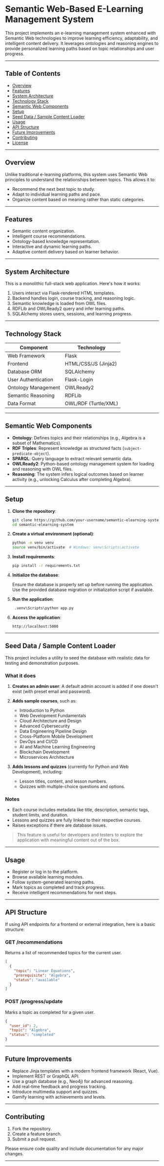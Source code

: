 # Semantic Web-Based E-Learning Management System

This project implements an e-learning management system enhanced with Semantic Web technologies to improve learning efficiency, adaptability, and intelligent content delivery. It leverages ontologies and reasoning engines to provide personalized learning paths based on topic relationships and user progress.

---

## Table of Contents

- [Overview](#overview)
- [Features](#features)
- [System Architecture](#system-architecture)
- [Technology Stack](#technology-stack)
- [Semantic Web Components](#semantic-web-components)
- [Setup](#setup)
- [Seed Data / Sample Content Loader](#seed-data--sample-content-loader)
- [Usage](#usage)
- [API Structure](#api-structure)
- [Future Improvements](#future-improvements)
- [Contributing](#contributing)
- [License](#overview)

---

## Overview

Unlike traditional e-learning platforms, this system uses Semantic Web principles to understand the relationships between topics. This allows it to:

- Recommend the next best topic to study.
- Adapt to individual learning paths and pace.
- Organize content based on meaning rather than static categories.

---

## Features

- Semantic content organization.
- Intelligent course recommendations.
- Ontology-based knowledge representation.
- Interactive and dynamic learning paths.
- Adaptive content delivery based on learner behavior.

---

## System Architecture

This is a monolithic full-stack web application. Here's how it works:

1. Users interact via Flask-rendered HTML templates.
2. Backend handles login, course tracking, and reasoning logic.
3. Semantic knowledge is loaded from OWL files.
4. RDFLib and OWLReady2 query and infer learning paths.
5. SQLAlchemy stores users, sessions, and learning progress.

---

## Technology Stack

| Component           | Technology               |
|---------------------|--------------------------|
| Web Framework       | Flask                    |
| Frontend            | HTML/CSS/JS (Jinja2)     |
| Database ORM        | SQLAlchemy               |
| User Authentication | Flask-Login              |
| Ontology Management | OWLReady2                |
| Semantic Reasoning  | RDFLib                   |
| Data Format         | OWL/RDF (Turtle/XML)     |

---

## Semantic Web Components

- **Ontology**: Defines topics and their relationships (e.g., Algebra is a subset of Mathematics).
- **RDF Triples**: Represent knowledge as structured facts (`subject-predicate-object`).
- **SPARQL**: Query language to extract relevant semantic data.
- **OWLReady2**: Python-based ontology management system for loading and reasoning with OWL files.
- **Reasoning**: The system infers logical outcomes based on learner activity (e.g., unlocking Calculus after completing Algebra).

---

## Setup

1. **Clone the repository**:

   ```bash
   git clone https://github.com/your-username/semantic-elearning-system.git
   cd semantic-elearning-system
   ```

2. **Create a virtual environment (optional)**:

   ```bash
   python -m venv venv
   source venv/bin/activate  # Windows: venv\Scripts\activate
   ```

3. **Install requirements**:

   ```bash
   pip install -r requirements.txt
   ```

4. **Initialize the database**:

   Ensure the database is properly set up before running the application. Use the provided database migration or initialization script if available.

5. **Run the application**:

   ```bash
    .venv\Scripts\python app.py
   ```

6. **Access the application**:

   ```text
   http://localhost:5000
   ```

---

## Seed Data / Sample Content Loader

This project includes a utility to seed the database with realistic data for testing and demonstration purposes.

### What it does

1. **Creates an admin user**:
   A default admin account is added if one doesn't exist (with preset email and password).

2. **Adds sample courses**, such as:
   - Introduction to Python
   - Web Development Fundamentals
   - Cloud Architecture and Design
   - Advanced Cybersecurity
   - Data Engineering Pipeline Design
   - Cross-Platform Mobile Development
   - DevOps and CI/CD
   - AI and Machine Learning Engineering
   - Blockchain Development
   - Microservices Architecture

3. **Adds lessons and quizzes** (currently for Python and Web Development), including:
   - Lesson titles, content, and lesson numbers.
   - Quizzes with multiple-choice questions and options.

### Notes

- Each course includes metadata like title, description, semantic tags, student limits, and duration.
- Lessons and quizzes are fully linked to their respective courses.
- Raises exceptions if there are database issues.

> This feature is useful for developers and testers to explore the application with meaningful content out of the box.

---

## Usage

- Register or log in to the platform.
- Browse available learning modules.
- Follow system-generated learning paths.
- Mark topics as completed and track progress.
- Receive intelligent recommendations for next steps.

---

## API Structure

If using API endpoints for a frontend or external integration, here is a basic structure:

### GET /recommendations

Returns a list of recommended topics for the current user.

```json
[
  {
    "topic": "Linear Equations",
    "prerequisite": "Algebra",
    "status": "available"
  }
]
```

### POST /progress/update

Marks a topic as completed for a given user.

```json
{
  "user_id": 2,
  "topic": "Algebra",
  "status": "completed"
}
```

---

## Future Improvements

- Replace Jinja templates with a modern frontend framework (React, Vue).
- Implement REST or GraphQL API.
- Use a graph database (e.g., Neo4j) for advanced reasoning.
- Add real-time feedback and progress tracking.
- Introduce multimedia support and quizzes.
- Gamify learning with achievements and levels.

---

## Contributing

1. Fork the repository.
2. Create a feature branch.
3. Submit a pull request.

Please ensure code quality and include documentation for any major changes.

---
